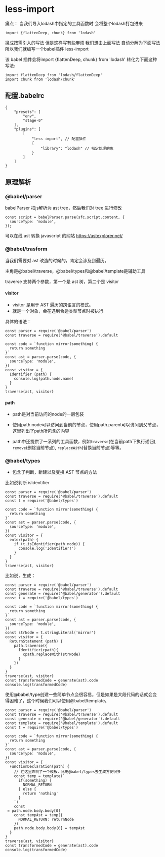 
# less-import

痛点： 当我们导入lodash中指定的工具函数时 会将整个lodash打包进来

```
import {flattenDeep, chunk} from 'lodash'

```

换成按需引入的写法 但是这样写有些麻烦 我们想由上面写法 自动分解为下面写法 所以我们就编写一个babel插件 less-import

该 babel 插件会将import {flattenDeep, chunk} from 'lodash' 转化为下面这种写法:

```
import flattenDeep from 'lodash/flattenDeep'
import chunk from 'lodash/chunk'

 ```

## 配置.babelrc
```
{
    "presets": [
        "env",
        "stage-0"
    ],
    "plugins": [
        [
            "less-import", // 配置插件
            {
                "library": "lodash" // 指定处理的库
            }
        ]
    ]
}
```


## 原理解析

### @babel/parser

babelParser 把js解析为 ast tree，然后我们对 tree 进行修改
```
const script = babelParser.parse(sfc.script.content, {
  sourceType: 'module',
});

```

可以在线 ast 转换 javascript 的网站 https://astexplorer.net/


### @babel/trasform

当我们需要对 ast 改造的时候的，肯定会涉及到遍历。

主角是@babel/traverse，@babel/types和@babel/template是辅助工具

traverse 支持两个参数，第一个是 ast 树，第二个是 visitor

#### visitor

- visitor 是用于 AST 遍历的跨语言的模式。
- 就是一个对象，会在遇到合适类型节点时被执行

具体的语法：
```
const parser = require('@babel/parser')
const traverse = require('@babel/traverse').default

const code = `function mirror(something) {
  return something
}`
const ast = parser.parse(code, {
  sourceType: 'module',
})
const visitor = {
  Identifier (path) {
    console.log(path.node.name)
  }
}
traverse(ast, visitor)

```

#### path

- path是对当前访问的node的一层包装

- 使用path.node可以访问到当前的节点，使用path.parent可以访问到父节点，这里列出了path所包含的内容

- path中还提供了一系列的工具函数，例如`traverse`(在当前path下执行递归), `remove`(删除当前节点), `replaceWith`(替换当前节点)等等。

### @babel/types

- 包含了判断，新建以及变换 AST 节点的方法

比如说判断 isIdentifier
```
const parser = require('@babel/parser')
const traverse = require('@babel/traverse').default
const t = require('@babel/types')

const code = `function mirror(something) {
  return something
}`
const ast = parser.parse(code, {
  sourceType: 'module',
})
const visitor = {
  enter(path) {
    if (t.isIdentifier(path.node)) {
      console.log('Identifier!')
    }
  }
}
traverse(ast, visitor)
```

比如说，生成：

```
const parser = require('@babel/parser')
const traverse = require('@babel/traverse').default
const generate = require('@babel/generator').default
const t = require('@babel/types')

const code = `function mirror(something) {
  return something
}`
const ast = parser.parse(code, {
  sourceType: 'module',
})
const strNode = t.stringLiteral('mirror')
const visitor = {
  ReturnStatement (path) {
    path.traverse({
      Identifier(cpath){
        cpath.replaceWith(strNode)
      }
    })
  }
}
traverse(ast, visitor)
const transformedCode = generate(ast).code
console.log(transformedCode)

```

使用@babel/type创建一些简单节点会很容易，但是如果是大段代码的话就会变得困难了，这个时候我们可以使用@babel/template。

```
const parser = require('@babel/parser')
const traverse = require('@babel/traverse').default
const generate = require('@babel/generator').default
const template = require('@babel/template').default
const t = require('@babel/types')

const code = `function mirror(something) {
  return something
}`
const ast = parser.parse(code, {
  sourceType: 'module',
})
const visitor = {
  FunctionDeclaration(path) {
    // 在这里声明了一个模板，比用@babel/types去生成方便很多
    const temp = template(`
      if(something) {
        NORMAL_RETURN
      } else {
        return 'nothing'
      }
    `)
    const
 = path.node.body.body[0]
    const tempAst = temp({
      NORMAL_RETURN: returnNode
    })
    path.node.body.body[0] = tempAst
  }
}
traverse(ast, visitor)
const transformedCode = generate(ast).code
console.log(transformedCode)

```
